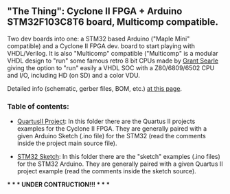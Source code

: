 ## "The Thing": Cyclone II FPGA + Arduino STM32F103C8T6 board, Multicomp compatible.

Two dev boards into one: a STM32 based Arduino ("Maple Mini" compatible) and a Cyclone II FPGA dev. board to start playing with VHDL/Verilog. It is also "Multicomp" compatible ("Multicomp" is a modular VHDL design to "run" some famous retro 8 bit CPUs made by [Grant Searle](http://searle.hostei.com/grant/Multicomp) giving the option to "run" easily a VHDL SOC with a Z80/6809/6502 CPU and I/O, including HD (on SD) and a color VDU.

Detailed info (schematic, gerber files, BOM, etc.) [at this page](https://hackaday.io/project/163683-the-thing-fpga-stm32).

### Table of contents:
* [QuartusII Project](https://github.com/SuperFabius/The-Thing-FPGA-STM32/tree/master/QuartusII%20Project):
In this folder there are the Quartus II projects examples for the Cyclone II FPGA. They are generally paired with a given Arduino Sketch (.ino file) for the STM32 (read the comments inside the project main source file).

* [STM32 Sketch](https://github.com/SuperFabius/The-Thing-FPGA-STM32/tree/master/STM32%20Sketch):
In this folder there are the "sketch" examples (.ino files) for the STM32 Arduino. They are generally paired with a given Quartus II project example (read the comments inside the sketch source).





<b>* * * UNDER CONTRUCTION!!! * * *</b>
